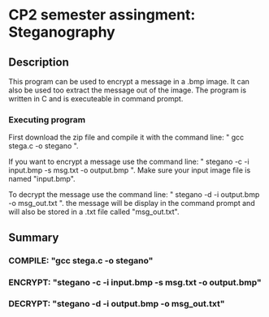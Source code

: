 # CP2 semester assingment: Steganography

## Description

This program can be used to encrypt a message in a .bmp image. It can also be used too extract the message out of the image.
The program is written in C and is executeable in command prompt.

### Executing program

First download the zip file and compile it with the command line: " gcc stega.c -o stegano ".

If you want to encrypt a message use the command line: " stegano -c -i input.bmp -s msg.txt -o output.bmp ".
Make sure your input image file is named "input.bmp".

To decrypt the message use the command line: " stegano -d -i output.bmp -o msg_out.txt ".
the message will be display in the command prompt and will also be stored in a .txt file called "msg_out.txt".

## Summary

### COMPILE: "gcc stega.c -o stegano"
### ENCRYPT: "stegano -c -i input.bmp -s msg.txt -o output.bmp"
### DECRYPT: "stegano -d -i output.bmp -o msg_out.txt"
